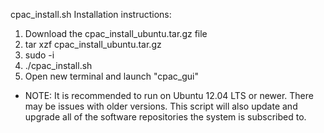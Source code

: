 cpac_install.sh Installation instructions:
1) Download the cpac_install_ubuntu.tar.gz file
2) tar xzf cpac_install_ubuntu.tar.gz
3) sudo -i
4) ./cpac_install.sh
5) Open new terminal and launch "cpac_gui"

* NOTE: 
It is recommended to run on Ubuntu 12.04 LTS or newer. There may be issues with older versions. 
This script will also update and upgrade all of the software repositories the system is subscribed to.
